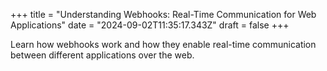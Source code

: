 +++
title = "Understanding Webhooks: Real-Time Communication for Web Applications"
date = "2024-09-02T11:35:17.343Z"
draft = false
+++

  Learn how webhooks work and how they enable real-time communication between different applications over the web.
        